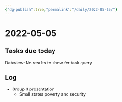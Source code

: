 ```yaml
---
{"dg-publish":true,"permalink":"/daily/2022-05-05/"}
---
```


# 2022-05-05

## Tasks due today

<div><div class="dataview dataview-error-box"><p class="dataview dataview-error-message">Dataview: No results to show for task query.</p></div></div>

## Log
- Group 3 presentation
	- Small states poverty and security

